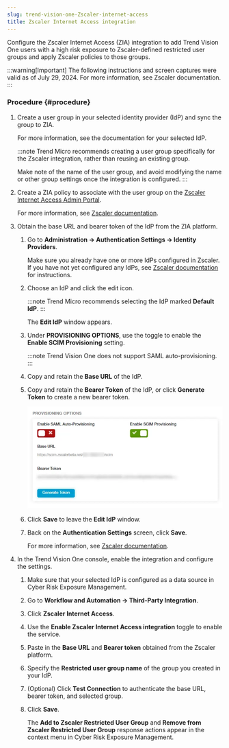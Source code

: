 ```yaml
---
slug: trend-vision-one-Zscaler-internet-access
title: Zscaler Internet Access integration
---
```


Configure the Zscaler Internet Access (ZIA) integration to add Trend Vision One users with a high risk exposure to Zscaler-defined restricted user groups and apply Zscaler policies to those groups.

:::warning[Important]
The following instructions and screen captures were valid as of July 29, 2024. For more information, see Zscaler documentation.
:::

### Procedure {#procedure}

1.  Create a user group in your selected identity provider (IdP) and sync the group to ZIA.

    For more information, see the documentation for your selected IdP.

    :::note
    Trend Micro recommends creating a user group specifically for the Zscaler integration, rather than reusing an existing group.

    Make note of the name of the user group, and avoid modifying the name or other group settings once the integration is configured.
    :::

2.  Create a ZIA policy to associate with the user group on the [Zscaler Internet Access Admin Portal](https://admin.zscaler.net/).

    For more information, see [Zscaler documentation](https://help.zscaler.com/zia/configuring-advanced-settings).

3.  Obtain the base URL and bearer token of the IdP from the ZIA platform.

    1.  Go to **Administration → Authentication Settings → Identity Providers**.

        Make sure you already have one or more IdPs configured in Zscaler. If you have not yet configured any IdPs, see [Zscaler documentation](https://help.zscaler.com/zia/adding-identity-providers) for instructions.

    2.  Choose an IdP and click the edit icon.

        :::note
        Trend Micro recommends selecting the IdP marked **Default IdP**.
        :::

        The **Edit IdP** window appears.

    3.  Under **PROVISIONING OPTIONS**, use the toggle to enable the **Enable SCIM Provisioning** setting.

        :::note
        Trend Vision One does not support SAML auto-provisioning.
        :::

    4.  Copy and retain the **Base URL** of the IdP.

    5.  Copy and retain the **Bearer Token** of the IdP, or click **Generate Token** to create a new bearer token.

        ![](/images/ziaProvisioning=GUID-6cb06bbc-fb51-4c16-a780-a3d26b27ba4e.webp)

    6.  Click **Save** to leave the **Edit IdP** window.

    7.  Back on the **Authentication Settings** screen, click **Save**.

        For more information, see [Zscaler documentation](https://help.zscaler.com/zia/configuring-scim).

4.  In the Trend Vision One console, enable the integration and configure the settings.

    1.  Make sure that your selected IdP is configured as a data source in Cyber Risk Exposure Management.

    2.  Go to **Workflow and Automation → Third-Party Integration**.

    3.  Click **Zscaler Internet Access**.

    4.  Use the **Enable Zscaler Internet Access integration** toggle to enable the service.

    5.  Paste in the **Base URL** and **Bearer token** obtained from the Zscaler platform.

    6.  Specify the **Restricted user group name** of the group you created in your IdP.

    7.  (Optional) Click **Test Connection** to authenticate the base URL, bearer token, and selected group.

    8.  Click **Save**.

        The **Add to Zscaler Restricted User Group** and **Remove from Zscaler Restricted User Group** response actions appear in the context menu in Cyber Risk Exposure Management.
